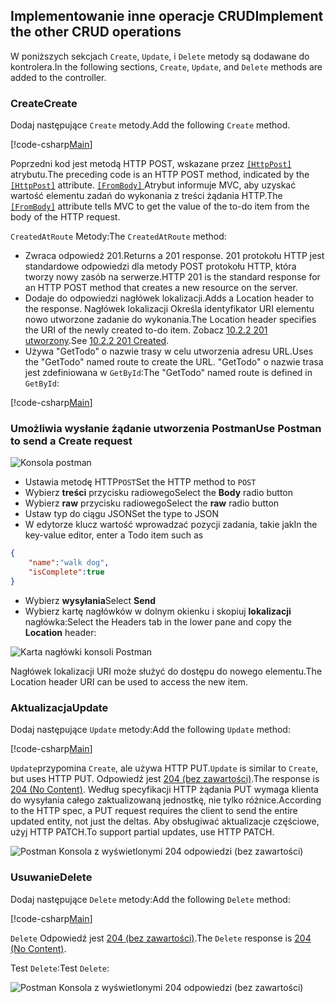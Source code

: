 ## <a name="implement-the-other-crud-operations"></a><span data-ttu-id="e9b2c-101">Implementowanie inne operacje CRUD</span><span class="sxs-lookup"><span data-stu-id="e9b2c-101">Implement the other CRUD operations</span></span>

<span data-ttu-id="e9b2c-102">W poniższych sekcjach `Create`, `Update`, i `Delete` metody są dodawane do kontrolera.</span><span class="sxs-lookup"><span data-stu-id="e9b2c-102">In the following sections, `Create`, `Update`, and `Delete` methods are added to the controller.</span></span>

### <a name="create"></a><span data-ttu-id="e9b2c-103">Create</span><span class="sxs-lookup"><span data-stu-id="e9b2c-103">Create</span></span>

<span data-ttu-id="e9b2c-104">Dodaj następujące `Create` metody.</span><span class="sxs-lookup"><span data-stu-id="e9b2c-104">Add the following `Create` method.</span></span>

[!code-csharp[Main](../../tutorials/first-web-api/sample/TodoApi/Controllers/TodoController.cs?name=snippet_Create)]

<span data-ttu-id="e9b2c-105">Poprzedni kod jest metodą HTTP POST, wskazane przez [ `[HttpPost]` ](/aspnet/core/api/microsoft.aspnetcore.mvc.httppostattribute) atrybutu.</span><span class="sxs-lookup"><span data-stu-id="e9b2c-105">The preceding code is an HTTP POST method, indicated by the [`[HttpPost]`](/aspnet/core/api/microsoft.aspnetcore.mvc.httppostattribute) attribute.</span></span> <span data-ttu-id="e9b2c-106">[ `[FromBody]` ](/aspnet/core/api/microsoft.aspnetcore.mvc.frombodyattribute) Atrybut informuje MVC, aby uzyskać wartość elementu zadań do wykonania z treści żądania HTTP.</span><span class="sxs-lookup"><span data-stu-id="e9b2c-106">The [`[FromBody]`](/aspnet/core/api/microsoft.aspnetcore.mvc.frombodyattribute) attribute tells MVC to get the value of the to-do item from the body of the HTTP request.</span></span>

<span data-ttu-id="e9b2c-107">`CreatedAtRoute` Metody:</span><span class="sxs-lookup"><span data-stu-id="e9b2c-107">The `CreatedAtRoute` method:</span></span>

* <span data-ttu-id="e9b2c-108">Zwraca odpowiedź 201.</span><span class="sxs-lookup"><span data-stu-id="e9b2c-108">Returns a 201 response.</span></span> <span data-ttu-id="e9b2c-109">201 protokołu HTTP jest standardowe odpowiedzi dla metody POST protokołu HTTP, która tworzy nowy zasób na serwerze.</span><span class="sxs-lookup"><span data-stu-id="e9b2c-109">HTTP 201 is the standard response for an HTTP POST method that creates a new resource on the server.</span></span>
* <span data-ttu-id="e9b2c-110">Dodaje do odpowiedzi nagłówek lokalizacji.</span><span class="sxs-lookup"><span data-stu-id="e9b2c-110">Adds a Location header to the response.</span></span> <span data-ttu-id="e9b2c-111">Nagłówek lokalizacji Określa identyfikator URI elementu nowo utworzone zadanie do wykonania.</span><span class="sxs-lookup"><span data-stu-id="e9b2c-111">The Location header specifies the URI of the newly created to-do item.</span></span> <span data-ttu-id="e9b2c-112">Zobacz [10.2.2 201 utworzony](http://www.w3.org/Protocols/rfc2616/rfc2616-sec10.html).</span><span class="sxs-lookup"><span data-stu-id="e9b2c-112">See [10.2.2 201 Created](http://www.w3.org/Protocols/rfc2616/rfc2616-sec10.html).</span></span>
* <span data-ttu-id="e9b2c-113">Używa "GetTodo" o nazwie trasy w celu utworzenia adresu URL.</span><span class="sxs-lookup"><span data-stu-id="e9b2c-113">Uses the "GetTodo" named route to create the URL.</span></span> <span data-ttu-id="e9b2c-114">"GetTodo" o nazwie trasa jest zdefiniowana w `GetById`:</span><span class="sxs-lookup"><span data-stu-id="e9b2c-114">The "GetTodo" named route is defined in `GetById`:</span></span>

[!code-csharp[Main](../../tutorials/first-web-api/sample/TodoApi/Controllers/TodoController.cs?name=snippet_GetByID&highlight=1-2)]

### <a name="use-postman-to-send-a-create-request"></a><span data-ttu-id="e9b2c-115">Umożliwia wysłanie żądanie utworzenia Postman</span><span class="sxs-lookup"><span data-stu-id="e9b2c-115">Use Postman to send a Create request</span></span>

![Konsola postman](../../tutorials/first-web-api/_static/pmc.png)

* <span data-ttu-id="e9b2c-117">Ustawia metodę HTTP`POST`</span><span class="sxs-lookup"><span data-stu-id="e9b2c-117">Set the HTTP method to `POST`</span></span>
* <span data-ttu-id="e9b2c-118">Wybierz **treści** przycisku radiowego</span><span class="sxs-lookup"><span data-stu-id="e9b2c-118">Select the **Body** radio button</span></span>
* <span data-ttu-id="e9b2c-119">Wybierz **raw** przycisku radiowego</span><span class="sxs-lookup"><span data-stu-id="e9b2c-119">Select the **raw** radio button</span></span>
* <span data-ttu-id="e9b2c-120">Ustaw typ do ciągu JSON</span><span class="sxs-lookup"><span data-stu-id="e9b2c-120">Set the type to JSON</span></span>
* <span data-ttu-id="e9b2c-121">W edytorze klucz wartość wprowadzać pozycji zadania, takie jak</span><span class="sxs-lookup"><span data-stu-id="e9b2c-121">In the key-value editor, enter a Todo item such as</span></span>

```json
{
    "name":"walk dog",
    "isComplete":true
}
```

* <span data-ttu-id="e9b2c-122">Wybierz **wysyłania**</span><span class="sxs-lookup"><span data-stu-id="e9b2c-122">Select **Send**</span></span>
* <span data-ttu-id="e9b2c-123">Wybierz kartę nagłówków w dolnym okienku i skopiuj **lokalizacji** nagłówka:</span><span class="sxs-lookup"><span data-stu-id="e9b2c-123">Select the Headers tab in the lower pane and copy the **Location** header:</span></span>

![Karta nagłówki konsoli Postman](../../tutorials/first-web-api/_static/pmget.png)

<span data-ttu-id="e9b2c-125">Nagłówek lokalizacji URI może służyć do dostępu do nowego elementu.</span><span class="sxs-lookup"><span data-stu-id="e9b2c-125">The Location header URI can be used to access the new item.</span></span>

### <a name="update"></a><span data-ttu-id="e9b2c-126">Aktualizacja</span><span class="sxs-lookup"><span data-stu-id="e9b2c-126">Update</span></span>

<span data-ttu-id="e9b2c-127">Dodaj następujące `Update` metody:</span><span class="sxs-lookup"><span data-stu-id="e9b2c-127">Add the following `Update` method:</span></span>

[!code-csharp[Main](../../tutorials/first-web-api/sample/TodoApi/Controllers/TodoController.cs?name=snippet_Update)]

<span data-ttu-id="e9b2c-128">`Update`przypomina `Create`, ale używa HTTP PUT.</span><span class="sxs-lookup"><span data-stu-id="e9b2c-128">`Update` is similar to `Create`, but uses HTTP PUT.</span></span> <span data-ttu-id="e9b2c-129">Odpowiedź jest [204 (bez zawartości)](http://www.w3.org/Protocols/rfc2616/rfc2616-sec9.html).</span><span class="sxs-lookup"><span data-stu-id="e9b2c-129">The response is [204 (No Content)](http://www.w3.org/Protocols/rfc2616/rfc2616-sec9.html).</span></span> <span data-ttu-id="e9b2c-130">Według specyfikacji HTTP żądania PUT wymaga klienta do wysyłania całego zaktualizowaną jednostkę, nie tylko różnice.</span><span class="sxs-lookup"><span data-stu-id="e9b2c-130">According to the HTTP spec, a PUT request requires the client to send the entire updated entity, not just the deltas.</span></span> <span data-ttu-id="e9b2c-131">Aby obsługiwać aktualizacje częściowe, użyj HTTP PATCH.</span><span class="sxs-lookup"><span data-stu-id="e9b2c-131">To support partial updates, use HTTP PATCH.</span></span>

![Postman Konsola z wyświetlonymi 204 odpowiedzi (bez zawartości)](../../tutorials/first-web-api/_static/pmcput.png)

### <a name="delete"></a><span data-ttu-id="e9b2c-133">Usuwanie</span><span class="sxs-lookup"><span data-stu-id="e9b2c-133">Delete</span></span>

<span data-ttu-id="e9b2c-134">Dodaj następujące `Delete` metody:</span><span class="sxs-lookup"><span data-stu-id="e9b2c-134">Add the following `Delete` method:</span></span>

[!code-csharp[Main](../../tutorials/first-web-api/sample/TodoApi/Controllers/TodoController.cs?name=snippet_Delete)]

<span data-ttu-id="e9b2c-135">`Delete` Odpowiedź jest [204 (bez zawartości)](http://www.w3.org/Protocols/rfc2616/rfc2616-sec9.html).</span><span class="sxs-lookup"><span data-stu-id="e9b2c-135">The `Delete` response is [204 (No Content)](http://www.w3.org/Protocols/rfc2616/rfc2616-sec9.html).</span></span>

<span data-ttu-id="e9b2c-136">Test `Delete`:</span><span class="sxs-lookup"><span data-stu-id="e9b2c-136">Test `Delete`:</span></span> 

![Postman Konsola z wyświetlonymi 204 odpowiedzi (bez zawartości)](../../tutorials/first-web-api/_static/pmd.png)
